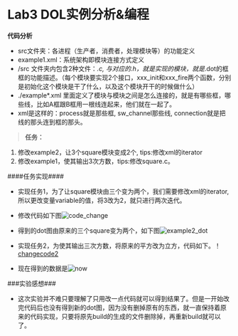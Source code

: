 # Lab3 DOL实例分析&编程


**代码分析**
 
- src文件夹：各进程（生产者，消费者，处理模块等）的功能定义
- example1.xml：系统架构即模块连接方式定义
- /src 文件夹内包含2种文件：*.c, 与对应的.h，就是实现的模块，就是*.dot的框框的功能描述。（每个模块要实现2个接口，xxx_init和xxx_fire两个函数，分别是初始化这个模块是干了什么，以及这个模块开干的时候做什么）
-   ./example*.xml 里面定义了模块与模块之间是怎么连接的，就是有哪些框，哪些线，比如A框跟B框用一根线连起来，他们就在一起了。
-  xml是这样的：process就是那些框, sw_channel那些线, connection就是把线的那头连到框的那头。

> **任务：**
1. 修改example2，让3个square模块变成2个, tips:修改xml的iterator
2. 修改example1，使其输出3次方数，tips:修改square.c。

####任务实现####
-  实现任务1，为了让square模块由三个变为两个，我们需要修改xml的iterator,所以更改变量variable的值，将3改为2，就只进行两次迭代。
-  修改代码如下图![code_change](http://photo.weibo.com/5175758726/wbphotos/large/mid/4040400098426606/pid/005EgXhsgw1f9nencgp9hj311y0lc498)
-  得到的dot图由原来的三个square变为两个，如下图![example2_dot](http://photo.weibo.com/5175758726/wbphotos/large/mid/4040392666098442/pid/005EgXhsjw1f9ndsosea7j30e60dgq3h)

-  实现任务2，为使其输出三次方数，将原来的平方改为立方，代码如下。！[changecode2](http://photo.weibo.com/5175758726/wbphotos/large/mid/4040400098426606/pid/005EgXhsgw1f9nenfp1rxj311y0lcdiz)
-  现在得到的数据是![now](http://photo.weibo.com/5175758726/wbphotos/large/mid/4040392666098442/pid/005EgXhsjw1f9ndskr8d2j30jm0cvwiy)

###实验感想###
- 这次实验并不难只要理解了只用改一点代码就可以得到结果了。但是一开始改完代码后也没有得到新的dot图，因为没有删掉原有的东西，就一直保持着原来的代码实现，只要将原先build的生成的文件删除掉，再重新build就可以了。
